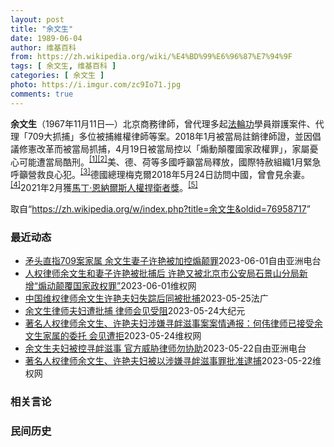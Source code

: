 ```yaml
---
layout: post
title: "余文生"
date: 1989-06-04
author: 维基百科
from: https://zh.wikipedia.org/wiki/%E4%BD%99%E6%96%87%E7%94%9F
tags: [ 余文生, 维基百科 ]
categories: [ 余文生 ]
photo: https://i.imgur.com/zc9Io71.jpg
comments: true
---
```

<div class="mw-parser-output">
<p><b>余文生</b>（1967年11月11日<span class="useeditintro" title="Template:BLP editintro">—</span>）北京商務律師，曾代理多起<a href="/wiki/%E6%B3%95%E8%BC%AA%E5%8A%9F" class="mw-redirect" title="法輪功">法輪功</a>學員辯護案件、代理「709大抓捕」多位被捕維權律師等案。2018年1月被當局註銷律師證，並因倡議修憲改革而被當局抓捕，4月19日被當局控以「煽動顛覆國家政權罪」，家屬憂心可能遭當局酷刑。<sup id="cite_ref-EPO0420_1-0" class="reference"><a href="#cite_note-EPO0420-1">[1]</a></sup><sup id="cite_ref-bbc17_2-0" class="reference"><a href="#cite_note-bbc17-2">[2]</a></sup>美、德、荷等多國呼籲當局釋放，國際特赦組織1月緊急呼籲營救良心犯。<sup id="cite_ref-amnesty_3-0" class="reference"><a href="#cite_note-amnesty-3">[3]</a></sup>德國總理梅克爾2018年5月24日訪問中國，曾會見余妻。<sup id="cite_ref-4" class="reference"><a href="#cite_note-4">[4]</a></sup>2021年2月獲<a href="/wiki/%E9%A9%AC%E4%B8%81%C2%B7%E6%81%A9%E7%BA%B3%E5%B0%94%E6%96%AF%E4%BA%BA%E6%9D%83%E6%8D%8D%E5%8D%AB%E8%80%85%E5%A5%96" title="马丁·恩纳尔斯人权捍卫者奖">馬丁·恩納爾斯人權捍衛者獎</a>。<sup id="cite_ref-5" class="reference"><a href="#cite_note-5">[5]</a></sup>
</p>
</div><!--esi <esi:include src="/esitest-fa8a495983347898/content" /> --><noscript><img src="//zh.wikipedia.org/wiki/Special:CentralAutoLogin/start?type=1x1" alt="" title="" width="1" height="1" style="border: none; position: absolute;"></noscript>
<div class="printfooter" data-nosnippet="">取自“<a dir="ltr" href="https://zh.wikipedia.org/w/index.php?title=余文生&amp;oldid=76958717">https://zh.wikipedia.org/w/index.php?title=余文生&amp;oldid=76958717</a>”</div><div id="recent-news"><h3>最近动态</h3><ul><li><a href="https://nodebe4.github.io/waimei/2023-06-01/%E7%9F%9B%E5%A4%B4%E7%9B%B4%E6%8C%87709%E6%A1%88%E5%AE%B6%E5%B1%9E-%E4%BD%99%E6%96%87%E7%94%9F%E5%A6%BB%E5%AD%90%E8%AE%B8%E8%89%B3%E8%A2%AB%E5%8A%A0%E6%8E%A7%E7%85%BD%E9%A2%A0%E7%BD%AA" title="矛头直指709案家属 余文生妻子许艳被加控煽颠罪—— 被加控&quot;煽颠&quot;的许艳与丈夫余文生合影 推特/余文生律师妻子许艳 @xuyan709 因涉嫌寻衅滋事被批捕的中国维权律师余...">矛头直指709案家属 余文生妻子许艳被加控煽颠罪</a><time>2023-06-01</time><a class="tag">自由亚洲电台</a></li>
<li><a href="https://nodebe4.github.io/waimei/2023-06-01/%E4%BA%BA%E6%9D%83%E5%BE%8B%E5%B8%88%E4%BD%99%E6%96%87%E7%94%9F%E5%92%8C%E5%A6%BB%E5%AD%90%E8%AE%B8%E8%89%B3%E8%A2%AB%E6%89%B9%E6%8D%95%E5%90%8E-%E8%AE%B8%E8%89%B3%E5%8F%88%E8%A2%AB%E5%8C%97%E4%BA%AC%E5%B8%82%E5%85%AC%E5%AE%89%E5%B1%80%E7%9F%B3%E6%99%AF%E5%B1%B1%E5%88%86%E5%B1%80%E6%96%B0%E5%A2%9E-%E7%85%BD%E5%8A%A8%E9%A2%A0%E8%A6%86%E5%9B%BD%E5%AE%B6%E6%94%BF%E6%9D%83%E7%BD%AA" title="人权律师余文生和妻子许艳被批捕后 许艳又被北京市公安局石景山分局新增“煽动颠覆国家政权罪”—— &nbsp;（维权网信息中心报道）2023年6月1日，本网获悉：人权律师余文生和妻子许艳被批捕后，许艳又被北...">人权律师余文生和妻子许艳被批捕后 许艳又被北京市公安局石景山分局新增“煽动颠覆国家政权罪”</a><time>2023-06-01</time><a class="tag">维权网</a></li>
<li><a href="https://nodebe4.github.io/waimei/2023-05-25/%E4%B8%AD%E5%9B%BD%E7%BB%B4%E6%9D%83%E5%BE%8B%E5%B8%88%E4%BD%99%E6%96%87%E7%94%9F%E8%AE%B8%E8%89%B3%E5%A4%AB%E5%A6%87%E5%A4%B1%E8%B8%AA%E5%90%8E%E5%90%8C%E8%A2%AB%E6%89%B9%E6%8D%95" title="中国维权律师余文生许艳夫妇失踪后同被批捕—— 25/05/2023 - 23:00 5月22日的消息显示：中国维权律师余文生与太太许艳失踪一个多月后，家属正式接获当局通知，二人因涉寻衅滋事同被批...">中国维权律师余文生许艳夫妇失踪后同被批捕</a><time>2023-05-25</time><a class="tag">法广</a></li>
<li><a href="https://nodebe4.github.io/waimei/2023-05-24/%E4%BD%99%E6%96%87%E7%94%9F%E5%BE%8B%E5%B8%88%E5%A4%AB%E5%A6%87%E9%81%AD%E6%89%B9%E6%8D%95-%E5%BE%8B%E5%B8%88%E4%BC%9A%E8%A7%81%E5%8F%97%E9%98%BB" title="余文生律师夫妇遭批捕 律师会见受阻—— 【大纪元2023年05月23日讯】（大纪元记者洪宁采访报导）余文生和许艳夫妇近日遭批捕，5月24日，家属委托的何伟律师去北京石景山看守所要求会见时遇阻。 ...">余文生律师夫妇遭批捕 律师会见受阻</a><time>2023-05-24</time><a class="tag">大纪元</a></li>
<li><a href="https://nodebe4.github.io/waimei/2023-05-24/%E8%91%97%E5%90%8D%E4%BA%BA%E6%9D%83%E5%BE%8B%E5%B8%88%E4%BD%99%E6%96%87%E7%94%9F-%E8%AE%B8%E8%89%B3%E5%A4%AB%E5%A6%87%E6%B6%89%E5%AB%8C%E5%AF%BB%E8%A1%85%E6%BB%8B%E4%BA%8B%E6%A1%88%E6%A1%88%E6%83%85%E9%80%9A%E6%8A%A5-%E4%BD%95%E4%BC%9F%E5%BE%8B%E5%B8%88%E5%B7%B2%E6%8E%A5%E5%8F%97%E4%BD%99%E6%96%87%E7%94%9F%E5%AE%B6%E5%B1%9E%E7%9A%84%E5%A7%94%E6%89%98-%E4%BC%9A%E8%A7%81%E9%81%AD%E6%8B%92" title="著名人权律师余文生、许艳夫妇涉嫌寻衅滋事案案情通报：何伟律师已接受余文生家属的委托 会见遭拒—— （维权网信息中心报道）2023年5月24日，本网获悉：目前，何伟律师已接受余文生家属的委托。20...">著名人权律师余文生、许艳夫妇涉嫌寻衅滋事案案情通报：何伟律师已接受余文生家属的委托  会见遭拒</a><time>2023-05-24</time><a class="tag">维权网</a></li>
<li><a href="https://nodebe4.github.io/waimei/2023-05-22/%E4%BD%99%E6%96%87%E7%94%9F%E5%A4%AB%E5%A6%87%E8%A2%AB%E6%8E%A7%E5%AF%BB%E8%A1%85%E6%BB%8B%E4%BA%8B-%E5%AE%98%E6%96%B9%E5%A8%81%E8%83%81%E5%BE%8B%E5%B8%88%E5%8B%BF%E5%8D%8F%E5%8A%A9" title="余文生夫妇被控寻衅滋事 官方威胁律师勿协助—— 资料照：中国维权律师余文生与太太许艳 推特/余文生律师妻子许艳 @xuyan709 中国维权律师余文生与太太许艳失踪一个多月后，家属正式接获当局通...">余文生夫妇被控寻衅滋事 官方威胁律师勿协助</a><time>2023-05-22</time><a class="tag">自由亚洲电台</a></li>
<li><a href="https://nodebe4.github.io/waimei/2023-05-22/%E8%91%97%E5%90%8D%E4%BA%BA%E6%9D%83%E5%BE%8B%E5%B8%88%E4%BD%99%E6%96%87%E7%94%9F-%E8%AE%B8%E8%89%B3%E5%A4%AB%E5%A6%87%E8%A2%AB%E4%BB%A5%E6%B6%89%E5%AB%8C%E5%AF%BB%E8%A1%85%E6%BB%8B%E4%BA%8B%E7%BD%AA%E6%89%B9%E5%87%86%E9%80%AE%E6%8D%95" title="著名人权律师余文生、许艳夫妇被以涉嫌寻衅滋事罪批准逮捕—— （维权网信息中心报道）2023年5月22日，本网获悉：据余文生律师的哥哥昨日通报：余文生律师夫妇以涉嫌寻衅滋事罪正式批捕。余文生夫妇被...">著名人权律师余文生、许艳夫妇被以涉嫌寻衅滋事罪批准逮捕</a><time>2023-05-22</time><a class="tag">维权网</a></li>
</ul></div><div id="open-opinion"><h3>相关言论</h3><ul></ul></div><div id="mjls-record"><h3>民间历史</h3><ul></ul></div>